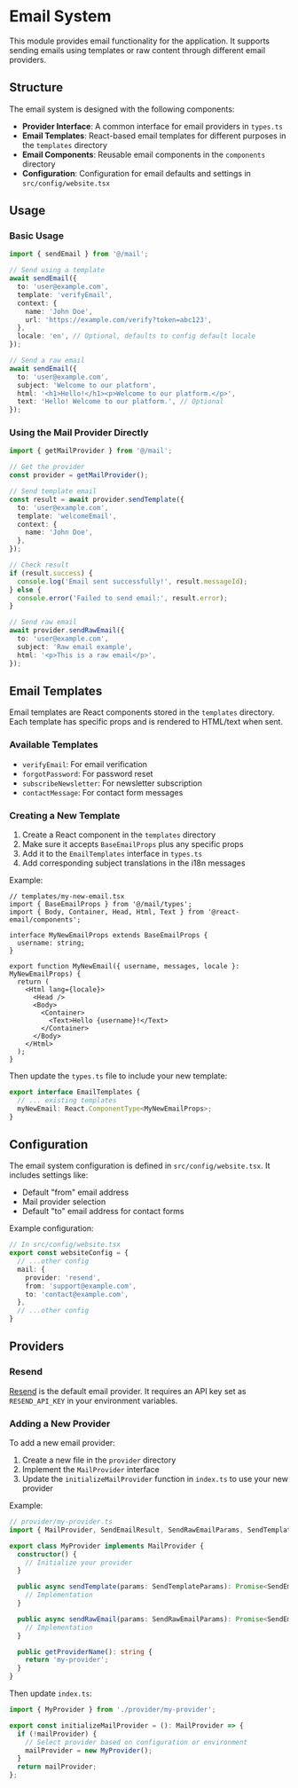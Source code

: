 # Email System

This module provides email functionality for the application. It supports sending emails using templates or raw content through different email providers.

## Structure

The email system is designed with the following components:

- **Provider Interface**: A common interface for email providers in `types.ts`
- **Email Templates**: React-based email templates for different purposes in the `templates` directory
- **Email Components**: Reusable email components in the `components` directory
- **Configuration**: Configuration for email defaults and settings in `src/config/website.tsx`

## Usage

### Basic Usage

```typescript
import { sendEmail } from '@/mail';

// Send using a template
await sendEmail({
  to: 'user@example.com',
  template: 'verifyEmail',
  context: {
    name: 'John Doe',
    url: 'https://example.com/verify?token=abc123',
  },
  locale: 'en', // Optional, defaults to config default locale
});

// Send a raw email
await sendEmail({
  to: 'user@example.com',
  subject: 'Welcome to our platform',
  html: '<h1>Hello!</h1><p>Welcome to our platform.</p>',
  text: 'Hello! Welcome to our platform.', // Optional
});
```

### Using the Mail Provider Directly

```typescript
import { getMailProvider } from '@/mail';

// Get the provider
const provider = getMailProvider();

// Send template email
const result = await provider.sendTemplate({
  to: 'user@example.com',
  template: 'welcomeEmail',
  context: {
    name: 'John Doe',
  },
});

// Check result
if (result.success) {
  console.log('Email sent successfully!', result.messageId);
} else {
  console.error('Failed to send email:', result.error);
}

// Send raw email
await provider.sendRawEmail({
  to: 'user@example.com',
  subject: 'Raw email example',
  html: '<p>This is a raw email</p>',
});
```

## Email Templates

Email templates are React components stored in the `templates` directory. Each template has specific props and is rendered to HTML/text when sent.

### Available Templates

- `verifyEmail`: For email verification
- `forgotPassword`: For password reset
- `subscribeNewsletter`: For newsletter subscription
- `contactMessage`: For contact form messages

### Creating a New Template

1. Create a React component in the `templates` directory
2. Make sure it accepts `BaseEmailProps` plus any specific props
3. Add it to the `EmailTemplates` interface in `types.ts`
4. Add corresponding subject translations in the i18n messages

Example:

```tsx
// templates/my-new-email.tsx
import { BaseEmailProps } from '@/mail/types';
import { Body, Container, Head, Html, Text } from '@react-email/components';

interface MyNewEmailProps extends BaseEmailProps {
  username: string;
}

export function MyNewEmail({ username, messages, locale }: MyNewEmailProps) {
  return (
    <Html lang={locale}>
      <Head />
      <Body>
        <Container>
          <Text>Hello {username}!</Text>
        </Container>
      </Body>
    </Html>
  );
}
```

Then update the `types.ts` file to include your new template:

```typescript
export interface EmailTemplates {
  // ... existing templates
  myNewEmail: React.ComponentType<MyNewEmailProps>;
}
```

## Configuration

The email system configuration is defined in `src/config/website.tsx`. It includes settings like:

- Default "from" email address
- Mail provider selection
- Default "to" email address for contact forms

Example configuration:

```typescript
// In src/config/website.tsx
export const websiteConfig = {
  // ...other config
  mail: {
    provider: 'resend',
    from: 'support@example.com',
    to: 'contact@example.com',
  },
  // ...other config
}
```

## Providers

### Resend

[Resend](https://resend.com/) is the default email provider. It requires an API key set as `RESEND_API_KEY` in your environment variables.

### Adding a New Provider

To add a new email provider:

1. Create a new file in the `provider` directory
2. Implement the `MailProvider` interface
3. Update the `initializeMailProvider` function in `index.ts` to use your new provider

Example:

```typescript
// provider/my-provider.ts
import { MailProvider, SendEmailResult, SendRawEmailParams, SendTemplateParams } from '@/mail/types';

export class MyProvider implements MailProvider {
  constructor() {
    // Initialize your provider
  }

  public async sendTemplate(params: SendTemplateParams): Promise<SendEmailResult> {
    // Implementation
  }

  public async sendRawEmail(params: SendRawEmailParams): Promise<SendEmailResult> {
    // Implementation
  }

  public getProviderName(): string {
    return 'my-provider';
  }
}
```

Then update `index.ts`:

```typescript
import { MyProvider } from './provider/my-provider';

export const initializeMailProvider = (): MailProvider => {
  if (!mailProvider) {
    // Select provider based on configuration or environment
    mailProvider = new MyProvider();
  }
  return mailProvider;
};
``` 